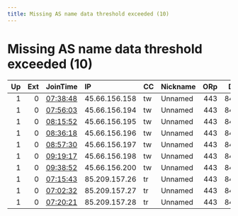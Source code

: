 ```yaml
---
title: Missing AS name data threshold exceeded (10)
---
```


# Missing AS name data threshold exceeded (10)

|   Up |   Ext | JoinTime                                                                                            | IP            | CC   | Nickname   |   ORp |   Dirp | Version   | Contact   | OS    |   eFamMembers |
|-----:|------:|:----------------------------------------------------------------------------------------------------|:--------------|:-----|:-----------|------:|-------:|:----------|:----------|:------|--------------:|
|    1 |     0 | [07:38:48](https://metrics.torproject.org/rs.html#details/38F6C119BF7FC131CDC45B86A61BEEAB36469E35) | 45.66.156.158 | tw   | Unnamed    |   443 |   8443 | 0.4.3.6   | None      | Linux |             1 |
|    1 |     0 | [07:56:03](https://metrics.torproject.org/rs.html#details/D02D7FE2550F557FFE9589928A7B7A7A09AFEF1B) | 45.66.156.194 | tw   | Unnamed    |   443 |   8443 | 0.4.3.6   | None      | Linux |             1 |
|    1 |     0 | [08:15:52](https://metrics.torproject.org/rs.html#details/A16F162EE43FCD2450E852C55378AC5058E3B236) | 45.66.156.195 | tw   | Unnamed    |   443 |   8443 | 0.4.3.6   | None      | Linux |             1 |
|    1 |     0 | [08:36:18](https://metrics.torproject.org/rs.html#details/C2A58E55765E41061FDC6E10721D8328B2FDD52B) | 45.66.156.196 | tw   | Unnamed    |   443 |   8443 | 0.4.3.6   | None      | Linux |             1 |
|    1 |     0 | [08:57:30](https://metrics.torproject.org/rs.html#details/4CF1A599FBB81E05AE9D8F2FBE7809D28D34A154) | 45.66.156.197 | tw   | Unnamed    |   443 |   8443 | 0.4.3.6   | None      | Linux |             1 |
|    1 |     0 | [09:19:17](https://metrics.torproject.org/rs.html#details/E1BF972BFE219FF1A17FF68ECF15A52811E7EBF1) | 45.66.156.198 | tw   | Unnamed    |   443 |   8443 | 0.4.3.6   | None      | Linux |             1 |
|    1 |     0 | [09:38:52](https://metrics.torproject.org/rs.html#details/84A7397D10D5531FB14C2A5D604384D6D22E6A4D) | 45.66.156.200 | tw   | Unnamed    |   443 |   8443 | 0.4.3.6   | None      | Linux |             1 |
|    1 |     0 | [07:15:43](https://metrics.torproject.org/rs.html#details/AE70B5E3AFA1D1A1F3B7327D17D931BE310ACC10) | 85.209.157.26 | tr   | Unnamed    |   443 |   8443 | 0.4.3.6   | None      | Linux |             1 |
|    1 |     0 | [07:02:32](https://metrics.torproject.org/rs.html#details/89188CD95492FF0FB509813A50409CA65CC1404B) | 85.209.157.27 | tr   | Unnamed    |   443 |   8443 | 0.4.3.6   | None      | Linux |             1 |
|    1 |     0 | [07:20:21](https://metrics.torproject.org/rs.html#details/DA9109EFE6AC554D8224B1019CA6760699D942CD) | 85.209.157.28 | tr   | Unnamed    |   443 |   8443 | 0.4.3.6   | None      | Linux |             1 |
